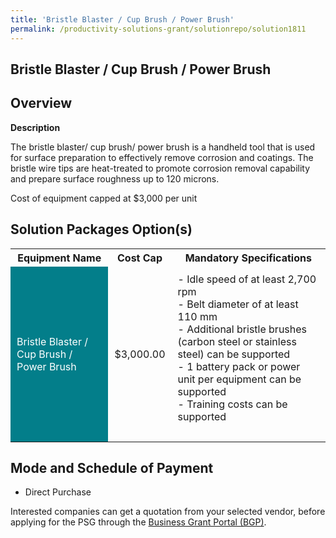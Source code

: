 ```yaml
---
title: 'Bristle Blaster / Cup Brush / Power Brush'
permalink: /productivity-solutions-grant/solutionrepo/solution1811
---
```


## Bristle Blaster / Cup Brush / Power Brush

## Overview

**Description**

The bristle blaster/ cup brush/ power brush is a handheld tool that is used for surface preparation to effectively remove corrosion and coatings. The bristle wire tips are heat-treated to promote corrosion removal capability and prepare surface roughness up to 120 microns. 

Cost of equipment capped at $3,000 per unit 

## Solution Packages Option(s)

<table>
<tr>
<th><b>Equipment Name</b></th>
<th><b>Cost Cap</b></th>
<th><b>Mandatory Specifications</b></th>
</tr>
<tr>
<td style='padding: 10px; background-color: #037E8A; color: #FFFFFF;'>Bristle Blaster / Cup Brush / Power Brush</td>
<td style='padding: 10px;'>$3,000.00</td>
<td style='padding: 10px;'>- Idle speed of at least 2,700 rpm<br>- Belt diameter of at least 110 mm<br>- Additional bristle brushes (carbon steel or stainless steel) can be supported<br>- 1 battery pack or power unit per equipment can be supported<br>- Training costs can be supported<br><br></td>
</tr>
</table>

## Mode and Schedule of Payment

 - Direct Purchase

Interested companies can get a quotation from your selected vendor, before applying for the PSG through the <a href='https://www.businessgrants.gov.sg/' target='_blank' rel='noopener'>Business Grant Portal (BGP)</a>.

<script src="/jquery/resize-tables.js"></script>
